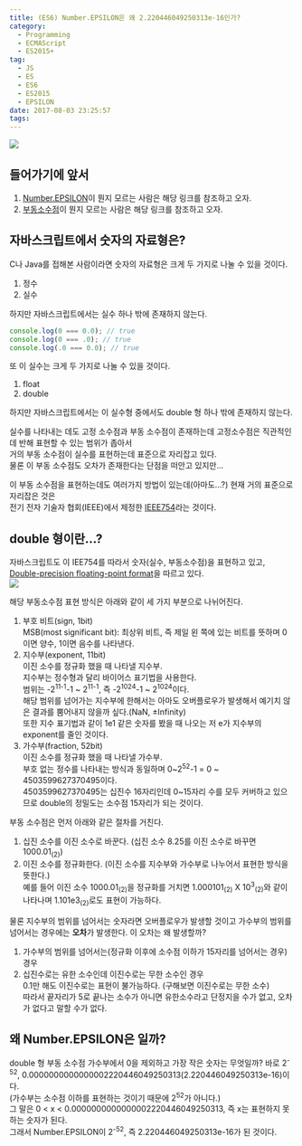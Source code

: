 ```yaml
---
title: (ES6) Number.EPSILON은 왜 2.220446049250313e-16인가?
category:
  - Programming
  - ECMAScript
  - ES2015+
tag:
  - JS
  - ES
  - ES6
  - ES2015
  - EPSILON
date: 2017-08-03 23:25:57
tags:
---
```


![](thumb.png)  

## 들어가기에 앞서
1. [Number.EPSILON](/2016/12/24/ES6-Number-object-and-function/#Number-EPSILON)이 뭔지 모르는 사람은 해당 링크를 참조하고 오자.  
2. [부동소수점](http://thrillfighter.tistory.com/349)이 뭔지 모르는 사람은 해당 링크를 참조하고 오자.  

## 자바스크립트에서 숫자의 자료형은?
C나 Java를 접해본 사람이라면 숫자의 자료형은 크게 두 가지로 나눌 수 있을 것이다.  
1. 정수  
2. 실수

하지만 자바스크립트에서는 실수 하나 밖에 존재하지 않는다.  
```javascript
console.log(0 === 0.0); // true
console.log(0 === .0); // true
console.log(.0 === 0.0); // true
```
또 이 실수는 크게 두 가지로 나눌 수 있을 것이다.  
1. float  
2. double

하지만 자바스크립트에서는 이 실수형 중에서도 double 형 하나 밖에 존재하지 않는다.  

실수를 나타내는 데도 고정 소수점과 부동 소수점이 존재하는데 고정소수점은 직관적인데 반해 표현할 수 있는 범위가 좁아서  
거의 부동 소수점이 실수를 표현하는데 표준으로 자리잡고 있다.  
물론 이 부동 소수점도 오차가 존재한다는 단점을 떠안고 있지만...

이 부동 소수점을 표현하는데도 여러가지 방법이 있는데(아마도...?) 현재 거의 표준으로 자리잡은 것은  
전기 전자 기술자 협회(IEEE)에서 제정한 [IEEE754](https://ko.wikipedia.org/wiki/IEEE_754)라는 것이다.  

## double 형이란...?
자바스크립트도 이 IEE754를 따라서 숫자(실수, 부동소수점)을 표현하고 있고,  
[Double-precision floating-point format](https://en.wikipedia.org/wiki/Double-precision_floating-point_format)을 따르고 있다.  
![](IEEE-754-Double-Floating-Point-Format.png)    

해당 부동소수점 표현 방식은 아래와 같이 세 가지 부분으로 나뉘어진다.  
1. 부호 비트(sign, 1bit)  
MSB(most significant bit): 최상위 비트, 즉 제일 왼 쪽에 있는 비트를 뜻하며 0이면 양수, 1이면 음수를 나타낸다.  
2. 지수부(exponent, 11bit)  
이진 소수를 정규화 했을 때 나타낼 지수부.  
지수부는 정수형과 달리 바이어스 표기법을 사용한다.  
범위는 -2<sup>11-1</sup>-1 ~ 2<sup>11-1</sup>, 즉 -2<sup>1024</sup>-1 ~ 2<sup>1024</sup>이다.  
해당 범위를 넘어가는 지수부에 한해서는 아마도 오버플로우가 발생해서 예기치 않은 결과를 뿜어내지 않을까 싶다.(NaN, ±Infinity)  
또한 지수 표기법과 같이 1e1 같은 숫자를 봤을 때 나오는 저 e가 지수부의 exponent를 줄인 것이다.  
3. 가수부(fraction, 52bit)  
이진 소수를 정규화 했을 때 나타낼 가수부.  
부호 없는 정수를 나타내는 방식과 동일하며 0~2<sup>52</sup>-1 = 0 ~ 4503599627370495이다.  
4503599627370495는 십진수 16자리인데 0~15자리 수를 모두 커버하고 있으므로 double의 정밀도는 소수점 15자리가 되는 것이다.

부동 소수점은 먼저 아래와 같은 절차를 거친다.  
1. 십진 소수를 이진 소수로 바꾼다. (십진 소수 8.25를 이진 소수로 바꾸면 1000.01<sub>(2)</sub>)  
2. 이진 소수를 정규화한다. (이진 소수를 지수부와 가수부로 나누어서 표현한 방식을 뜻한다.)  
예를 들어 이진 소수 1000.01<sub>(2)</sub>을 정규화를 거치면 1.000101<sub>(2)</sub> X 10<sup>3</sup><sub>(2)</sub>와 같이 나타나며 1.101e3<sub>(2)</sub>로도 표현이 가능하다.  

물론 지수부의 범위를 넘어서는 숫자라면 오버플로우가 발생할 것이고 가수부의 범위를 넘어서는 경우에는 **오차**가 발생한다.
이 오차는 왜 발생할까?  
1. 가수부의 범위를 넘어서는(정규화 이후에 소수점 이하가 15자리를 넘어서는 경우) 경우  
2. 십진수로는 유한 소수인데 이진수로는 무한 소수인 경우  
0.1만 해도 이진수로는 표현이 불가능하다. (구해보면 이진수로는 무한 소수)  
따라서 끝자리가 5로 끝나는 소수가 아니면 유한소수라고 단정지을 수가 없고, 오차가 없다고 말할 수가 없다.  

## 왜 Number.EPSILON은 일까?
double 형 부동 소수점 가수부에서 0을 제외하고 가장 작은 숫자는 무엇일까?
바로 2<sup>-52</sup>, 0.0000000000000002220446049250313(2.220446049250313e-16)이다.  
(가수부는 소수점 이하를 표현하는 것이기 때문에 2<sup>52</sup>가 아니다.)  
그 말은 0 < x < 0.0000000000000002220446049250313, 즉 x는 표현하지 못하는 숫자가 된다.  
그래서 Number.EPSILON이 2<sup>-52</sup>, 즉 2.220446049250313e-16가 된 것이다.  
